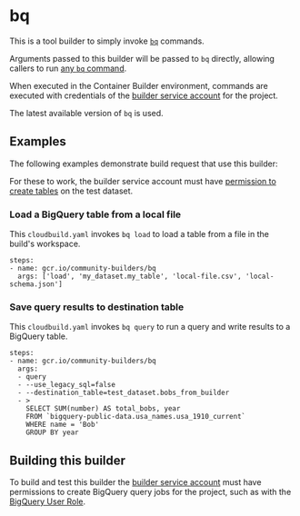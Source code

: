 # bq

This is a tool builder to simply invoke
[`bq`](https://cloud.google.com/bigquery/docs/bq-command-line-tool) commands.

Arguments passed to this builder will be passed to `bq` directly, allowing
callers to run [any `bq`
command](https://cloud.google.com/bigquery/docs/bq-command-line-tool).

When executed in the Container Builder environment, commands are executed with
credentials of the [builder service
account](https://cloud.google.com/container-builder/docs/permissions) for the
project.

The latest available version of `bq` is used.

## Examples

The following examples demonstrate build request that use this builder:

For these to work, the builder service account must have [permission to
create tables](https://cloud.google.com/bigquery/docs/access-control) on the
test dataset.

### Load a BigQuery table from a local file

This `cloudbuild.yaml` invokes `bq load` to load a table from a file in the
build's workspace.

```
steps:
- name: gcr.io/community-builders/bq
  args: ['load', 'my_dataset.my_table', 'local-file.csv', 'local-schema.json']
```

### Save query results to destination table

This `cloudbuild.yaml` invokes `bq query` to run a query and write results to
a BigQuery table.

```
steps:
- name: gcr.io/community-builders/bq
  args:
  - query
  - --use_legacy_sql=false
  - --destination_table=test_dataset.bobs_from_builder
  - >
    SELECT SUM(number) AS total_bobs, year
    FROM `bigquery-public-data.usa_names.usa_1910_current`
    WHERE name = 'Bob'
    GROUP BY year
```

## Building this builder

To build and test this builder the [builder service
account](https://cloud.google.com/container-builder/docs/permissions) must
have permissions to create BigQuery query jobs for the project, such as with
the [BigQuery User
Role](https://cloud.google.com/bigquery/docs/access-control#permissions_and_roles).
